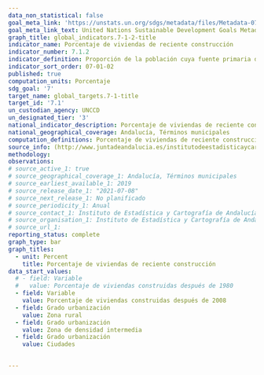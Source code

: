 ```yaml
---
data_non_statistical: false
goal_meta_link: 'https://unstats.un.org/sdgs/metadata/files/Metadata-07-01-02.pdf'
goal_meta_link_text: United Nations Sustainable Development Goals Metadata (PDF 232KB)
graph_title: global_indicators.7-1-2-title
indicator_name: Porcentaje de viviendas de reciente construcción
indicator_number: 7.1.2
indicator_definition: Proporción de la población cuya fuente primaria de energía son los combustibles y tecnologías limpios
indicator_sort_order: 07-01-02
published: true
computation_units: Porcentaje
sdg_goal: '7'
target_name: global_targets.7-1-title
target_id: '7.1'
un_custodian_agency: UNCCD
un_designated_tier: '3'
national_indicator_description: Porcentaje de viviendas de reciente construcción
national_geographical_coverage: Andalucía, Términos municipales
computation_definitions: Porcentaje de viviendas de reciente construcción en el municipio, por lo tanto que se ajustan a normativa constructiva y energética más reciente y eficiente. Viviendas construidas desde 2008, viviendas construidas desde 1980. Este indicador aproxima, a nivel municipal, la población cuya fuente primaria de energía son los combustibles y tecnologías limpios
source_info: (http://www.juntadeandalucia.es/institutodeestadisticaycartografia/espacios-construidos/viviendas/index.htm)
methodology:
observations: 
# source_active_1: true
# source_geographical_coverage_1: Andalucía, Términos municipales
# source_earliest_available_1: 2019
# source_release_date_1: "2021-07-08"
# source_next_release_1: No planificado
# source_periodicity_1: Anual
# source_contact_1: Instituto de Estadística y Cartografía de Andalucía
# source_organisation_1: Instituto de Estadística y Cartografía de Andalucía
# source_url_1:
reporting_status: complete
graph_type: bar
graph_titles:
  - unit: Percent
    title: Porcentaje de viviendas de reciente construcción
data_start_values:
  # - field: Variable
  #   value: Porcentaje de viviendas construidas después de 1980
  - field: Variable
    value: Porcentaje de viviendas construidas después de 2008
  - field: Grado urbanización
    value: Zona rural
  - field: Grado urbanización
    value: Zona de densidad intermedia
  - field: Grado urbanización
    value: Ciudades

  
---
```


